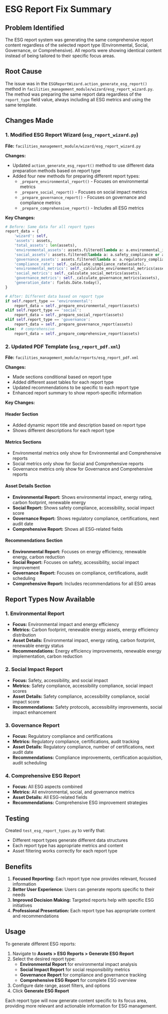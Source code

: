 # ESG Report Fix Summary

## Problem Identified

The ESG report system was generating the same comprehensive report content regardless of the selected report type (Environmental, Social, Governance, or Comprehensive). All reports were showing identical content instead of being tailored to their specific focus areas.

## Root Cause

The issue was in the `ESGReportWizard.action_generate_esg_report()` method in `facilities_management_module/wizard/esg_report_wizard.py`. The method was preparing the same report data regardless of the `report_type` field value, always including all ESG metrics and using the same template.

## Changes Made

### 1. Modified ESG Report Wizard (`esg_report_wizard.py`)

**File:** `facilities_management_module/wizard/esg_report_wizard.py`

**Changes:**
- Updated `action_generate_esg_report()` method to use different data preparation methods based on report type
- Added four new methods for preparing different report types:
  - `_prepare_environmental_report()` - Focuses on environmental metrics
  - `_prepare_social_report()` - Focuses on social impact metrics  
  - `_prepare_governance_report()` - Focuses on governance and compliance metrics
  - `_prepare_comprehensive_report()` - Includes all ESG metrics

**Key Changes:**
```python
# Before: Same data for all report types
report_data = {
    'wizard': self,
    'assets': assets,
    'total_assets': len(assets),
    'environmental_assets': assets.filtered(lambda a: a.environmental_impact),
    'social_assets': assets.filtered(lambda a: a.safety_compliance or a.accessibility_compliant),
    'governance_assets': assets.filtered(lambda a: a.regulatory_compliance),
    'compliance_rate': self._calculate_compliance_rate(assets),
    'environmental_metrics': self._calculate_environmental_metrics(assets),
    'social_metrics': self._calculate_social_metrics(assets),
    'governance_metrics': self._calculate_governance_metrics(assets),
    'generation_date': fields.Date.today(),
}

# After: Different data based on report type
if self.report_type == 'environmental':
    report_data = self._prepare_environmental_report(assets)
elif self.report_type == 'social':
    report_data = self._prepare_social_report(assets)
elif self.report_type == 'governance':
    report_data = self._prepare_governance_report(assets)
else:  # comprehensive
    report_data = self._prepare_comprehensive_report(assets)
```

### 2. Updated PDF Template (`esg_report_pdf.xml`)

**File:** `facilities_management_module/reports/esg_report_pdf.xml`

**Changes:**
- Made sections conditional based on report type
- Added different asset tables for each report type
- Updated recommendations to be specific to each report type
- Enhanced report summary to show report-specific information

**Key Changes:**

#### Header Section
- Added dynamic report title and description based on report type
- Shows different descriptions for each report type

#### Metrics Sections
- Environmental metrics only show for Environmental and Comprehensive reports
- Social metrics only show for Social and Comprehensive reports  
- Governance metrics only show for Governance and Comprehensive reports

#### Asset Details Section
- **Environmental Report:** Shows environmental impact, energy rating, carbon footprint, renewable energy
- **Social Report:** Shows safety compliance, accessibility, social impact score
- **Governance Report:** Shows regulatory compliance, certifications, next audit date
- **Comprehensive Report:** Shows all ESG-related fields

#### Recommendations Section
- **Environmental Report:** Focuses on energy efficiency, renewable energy, carbon reduction
- **Social Report:** Focuses on safety, accessibility, social impact improvement
- **Governance Report:** Focuses on compliance, certifications, audit scheduling
- **Comprehensive Report:** Includes recommendations for all ESG areas

## Report Types Now Available

### 1. Environmental Report
- **Focus:** Environmental impact and energy efficiency
- **Metrics:** Carbon footprint, renewable energy assets, energy efficiency distribution
- **Asset Details:** Environmental impact, energy rating, carbon footprint, renewable energy status
- **Recommendations:** Energy efficiency improvements, renewable energy implementation, carbon reduction

### 2. Social Impact Report  
- **Focus:** Safety, accessibility, and social impact
- **Metrics:** Safety compliance, accessibility compliance, social impact scores
- **Asset Details:** Safety compliance, accessibility compliance, social impact score
- **Recommendations:** Safety protocols, accessibility improvements, social impact enhancement

### 3. Governance Report
- **Focus:** Regulatory compliance and certifications
- **Metrics:** Regulatory compliance, certifications, audit tracking
- **Asset Details:** Regulatory compliance, number of certifications, next audit date
- **Recommendations:** Compliance improvements, certification acquisition, audit scheduling

### 4. Comprehensive ESG Report
- **Focus:** All ESG aspects combined
- **Metrics:** All environmental, social, and governance metrics
- **Asset Details:** All ESG-related fields
- **Recommendations:** Comprehensive ESG improvement strategies

## Testing

Created `test_esg_report_types.py` to verify that:
- Different report types generate different data structures
- Each report type has appropriate metrics and content
- Asset filtering works correctly for each report type

## Benefits

1. **Focused Reporting:** Each report type now provides relevant, focused information
2. **Better User Experience:** Users can generate reports specific to their needs
3. **Improved Decision Making:** Targeted reports help with specific ESG initiatives
4. **Professional Presentation:** Each report type has appropriate content and recommendations

## Usage

To generate different ESG reports:

1. Navigate to **Assets > ESG Reports > Generate ESG Report**
2. Select the desired report type:
   - **Environmental Report** for environmental impact analysis
   - **Social Impact Report** for social responsibility metrics
   - **Governance Report** for compliance and governance tracking
   - **Comprehensive ESG Report** for complete ESG overview
3. Configure date range, asset filters, and options
4. Click **Generate ESG Report**

Each report type will now generate content specific to its focus area, providing more relevant and actionable information for ESG management.